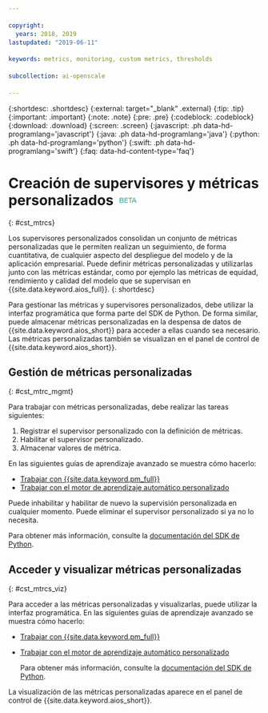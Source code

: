 ```yaml
---

copyright:
  years: 2018, 2019
lastupdated: "2019-06-11"

keywords: metrics, monitoring, custom metrics, thresholds

subcollection: ai-openscale

---
```


{:shortdesc: .shortdesc}
{:external: target="_blank" .external}
{:tip: .tip}
{:important: .important}
{:note: .note}
{:pre: .pre}
{:codeblock: .codeblock}
{:download: .download}
{:screen: .screen}
{:javascript: .ph data-hd-programlang='javascript'}
{:java: .ph data-hd-programlang='java'}
{:python: .ph data-hd-programlang='python'}
{:swift: .ph data-hd-programlang='swift'}
{:faq: data-hd-content-type='faq'}

# Creación de supervisores y métricas personalizados ![etiqueta beta](images/beta.png)
{: #cst_mtrcs}

Los supervisores personalizados consolidan un conjunto de métricas personalizadas que le permiten realizan un seguimiento, de forma cuantitativa, de cualquier aspecto del despliegue del modelo y de la aplicación empresarial. Puede definir métricas personalizadas y utilizarlas junto con las métricas estándar, como por ejemplo las métricas de equidad, rendimiento y calidad del modelo que se supervisan en {{site.data.keyword.aios_full}}.
{: shortdesc}

Para gestionar las métricas y supervisores personalizados, debe utilizar la interfaz programática que forma parte del SDK de Python. De forma similar, puede almacenar métricas personalizadas en la despensa de datos de {{site.data.keyword.aios_short}} para acceder a ellas cuando sea necesario. Las métricas personalizadas también se visualizan en el panel de control de {{site.data.keyword.aios_short}}.

## Gestión de métricas personalizadas
{: #cst_mtrc_mgmt}

Para trabajar con métricas personalizadas, debe realizar las tareas siguientes:

1. Registrar el supervisor personalizado con la definición de métricas.
2. Habilitar el supervisor personalizado.
3. Almacenar valores de métrica.

En las siguientes guías de aprendizaje avanzado se muestra cómo hacerlo:

- [Trabajar
con {{site.data.keyword.pm_full}}](https://github.com/pmservice/ai-openscale-tutorials/blob/master/notebooks/Watson%20OpenScale%20and%20Watson%20ML%20Engine.ipynb)
- [Trabajar con el motor de aprendizaje automático personalizado](https://github.com/pmservice/ai-openscale-tutorials/blob/master/notebooks/AI%20OpenScale%20and%20Custom%20ML%20Engine.ipynb)

Puede inhabilitar y habilitar de nuevo la supervisión personalizada en cualquier momento. Puede eliminar el supervisor personalizado si ya no lo necesita.

Para obtener más información, consulte la [documentación del SDK de Python](http://ai-openscale-python-client.mybluemix.net/).

## Acceder y visualizar métricas personalizadas
{: #cst_mtrcs_viz}

Para acceder a las métricas personalizadas y visualizarlas, puede utilizar la interfaz programática. En las siguientes guías de aprendizaje avanzado se muestra cómo hacerlo:

- [Trabajar con {{site.data.keyword.pm_full}}](https://github.com/pmservice/ai-openscale-tutorials/blob/master/notebooks/Watson%20OpenScale%20and%20Watson%20ML%20Engine.ipynb)
- [Trabajar con el motor de aprendizaje automático personalizado](https://github.com/pmservice/ai-openscale-tutorials/blob/master/notebooks/AI%20OpenScale%20and%20Custom%20ML%20Engine.ipynb)

   Para obtener más información, consulte la [documentación del SDK de Python](http://ai-openscale-python-client.mybluemix.net/).

La visualización de las métricas personalizadas aparece en el panel de control de {{site.data.keyword.aios_short}}.

<!---
![screen shot with metrics from Advanced Tutorial](images/adv_tutorial_metrics.png)
--->
